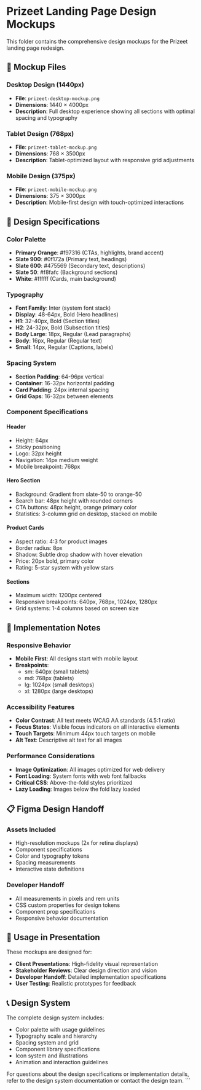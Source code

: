 # Prizeet Landing Page Design Mockups

This folder contains the comprehensive design mockups for the Prizeet landing page redesign.

## 📱 Mockup Files

### Desktop Design (1440px)
- **File**: `prizeet-desktop-mockup.png`
- **Dimensions**: 1440 × 4000px
- **Description**: Full desktop experience showing all sections with optimal spacing and typography

### Tablet Design (768px)
- **File**: `prizeet-tablet-mockup.png` 
- **Dimensions**: 768 × 3500px
- **Description**: Tablet-optimized layout with responsive grid adjustments

### Mobile Design (375px)
- **File**: `prizeet-mobile-mockup.png`
- **Dimensions**: 375 × 3000px
- **Description**: Mobile-first design with touch-optimized interactions

## 🎨 Design Specifications

### Color Palette
- **Primary Orange**: #f97316 (CTAs, highlights, brand accent)
- **Slate 900**: #0f172a (Primary text, headings)
- **Slate 600**: #475569 (Secondary text, descriptions)
- **Slate 50**: #f8fafc (Background sections)
- **White**: #ffffff (Cards, main background)

### Typography
- **Font Family**: Inter (system font stack)
- **Display**: 48-64px, Bold (Hero headlines)
- **H1**: 32-40px, Bold (Section titles)
- **H2**: 24-32px, Bold (Subsection titles)
- **Body Large**: 18px, Regular (Lead paragraphs)
- **Body**: 16px, Regular (Regular text)
- **Small**: 14px, Regular (Captions, labels)

### Spacing System
- **Section Padding**: 64-96px vertical
- **Container**: 16-32px horizontal padding
- **Card Padding**: 24px internal spacing
- **Grid Gaps**: 16-32px between elements

### Component Specifications

#### Header
- Height: 64px
- Sticky positioning
- Logo: 32px height
- Navigation: 14px medium weight
- Mobile breakpoint: 768px

#### Hero Section
- Background: Gradient from slate-50 to orange-50
- Search bar: 48px height with rounded corners
- CTA buttons: 48px height, orange primary color
- Statistics: 3-column grid on desktop, stacked on mobile

#### Product Cards
- Aspect ratio: 4:3 for product images
- Border radius: 8px
- Shadow: Subtle drop shadow with hover elevation
- Price: 20px bold, primary color
- Rating: 5-star system with yellow stars

#### Sections
- Maximum width: 1200px centered
- Responsive breakpoints: 640px, 768px, 1024px, 1280px
- Grid systems: 1-4 columns based on screen size

## 🔧 Implementation Notes

### Responsive Behavior
- **Mobile First**: All designs start with mobile layout
- **Breakpoints**: 
  - sm: 640px (small tablets)
  - md: 768px (tablets)
  - lg: 1024px (small desktops)
  - xl: 1280px (large desktops)

### Accessibility Features
- **Color Contrast**: All text meets WCAG AA standards (4.5:1 ratio)
- **Focus States**: Visible focus indicators on all interactive elements
- **Touch Targets**: Minimum 44px touch targets on mobile
- **Alt Text**: Descriptive alt text for all images

### Performance Considerations
- **Image Optimization**: All images optimized for web delivery
- **Font Loading**: System fonts with web font fallbacks
- **Critical CSS**: Above-the-fold styles prioritized
- **Lazy Loading**: Images below the fold lazy loaded

## 📋 Figma Design Handoff

### Assets Included
- High-resolution mockups (2x for retina displays)
- Component specifications
- Color and typography tokens
- Spacing measurements
- Interactive state definitions

### Developer Handoff
- All measurements in pixels and rem units
- CSS custom properties for design tokens
- Component prop specifications
- Responsive behavior documentation

## 🚀 Usage in Presentation

These mockups are designed for:
- **Client Presentations**: High-fidelity visual representation
- **Stakeholder Reviews**: Clear design direction and vision
- **Developer Handoff**: Detailed implementation specifications
- **User Testing**: Realistic prototypes for feedback

## 📞 Design System

The complete design system includes:
- Color palette with usage guidelines
- Typography scale and hierarchy
- Spacing system and grid
- Component library specifications
- Icon system and illustrations
- Animation and interaction guidelines

For questions about the design specifications or implementation details, refer to the design system documentation or contact the design team.
\`\`\`
